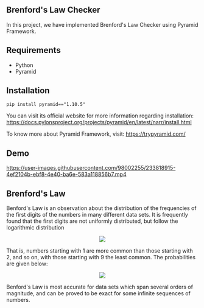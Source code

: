 ## Brenford's Law Checker

In this project, we have implemented Brenford's Law Checker using Pyramid Framework. 

## Requirements
- Python
- Pyramid
  
## Installation
`pip install pyramid=="1.10.5"`

You can visit its official website for more information regarding installation: https://docs.pylonsproject.org/projects/pyramid/en/latest/narr/install.html

To know more about Pyramid Framework, visit: https://trypyramid.com/

## Demo
https://user-images.githubusercontent.com/98002255/233818915-4ef2104b-ebf8-4e40-ba6e-583a118856b7.mp4




## Brenford's Law
Benford's Law is an observation about the distribution of the frequencies of the first digits of the numbers in many different data sets. It is frequently found that the first digits are not uniformly distributed, but follow the logarithmic distribution
<p align="center">
<img src="https://github.com/AnishMachamasi/Brenford-s-Law-Checker/blob/main/1.PNG">
</p>

That is, numbers starting with 1 are more common than those starting with 2, and so on, with those starting with 9 the least common. The probabilities are given below:
<p align="center">
<img src="https://github.com/AnishMachamasi/Brenford-s-Law-Checker/blob/main/2.PNG">
</p>

Benford's Law is most accurate for data sets which span several orders of magnitude, and can be proved to be exact for some infinite sequences of numbers.
